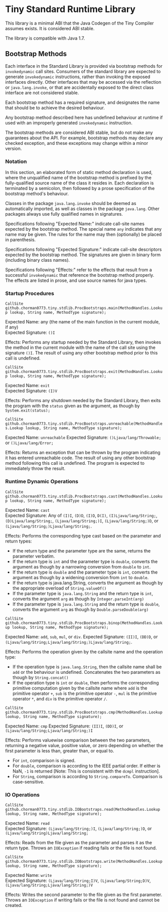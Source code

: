 # Tiny Standard Runtime Library

This library is a minimal ABI that the Java Codegen of the Tiny Compiler assumes exists. 
It is considered ABI stable.

The library is compatible with Java 1.7. 

## Bootstrap Methods

Each interface in the Standard Library is provided via bootstrap methods for 
`invokedynamic` call sites. 
Consumers of the standard library are expected to generate `invokedynamic` instructions, 
 rather than invoking the exposed interfaces directly. 
Other interfaces that may be accessed via the reflection or `java.lang.invoke`,
 or that are accidentally exposed to the direct class interface 
 are not considered stable.

Each bootstrap method has a required signature, and designates the name that should be 
 to achieve the desired behaviour.

Any bootstrap method described here has undefined behaviour at runtime
if used with an improperly generated `invokedynamic` instruction.

The bootstrap methods are considered ABI stable, but do not make any guarantees about the API.
For example, bootstrap methods may declare any checked exception, and these exceptions may change 
within a minor version.

### Notation

In this section, an elaborated form of static method declaration is used, 
 where the unqualified name of the bootstrap method is prefixed by the fully-qualified 
 source name of the class it resides in. 
Each declaration is terminated by a semicolon, then followed by a prose specification 
 of the bootstrap method's behaviour.

Classes in the package `java.lang.invoke` should be deemed as automatically imported,
 as well as classes in the package `java.lang`. 
Other packages always use fully qualified names in signatures.

Specifications following "Expected Name:" indicate call-site names expected by the bootstrap method.
 The special name `any` indicates that any name may be given. The rules for the name may then (optionally) be placed in parenthesis.

Specifications following "Expected Signature:" indicate call-site descriptors expected by the bootstrap method.
The signatures are given in binary form (including binary class names).

Specifications following "Effects:" refer to the effects that result from a successful `invokedynamic`
 that reference the bootstrap method properly. 
The effects are listed in prose, and use source names for java types.

### Startup Procedures

`CallSite github.chorman0773.tiny.stdlib.ProcBootstraps.main(MethodHandles.Lookup lookup, String name, MethodType signature);`

Expected Name: any (the name of the main function in the current module, if any)  
Expected Signature: `()I`

Effects: Performs any startup needed by the Standard Library, 
then invokes the method in the current module with the name of the call site using the signature `()I`.
The result of using any other bootstrap method prior to this call is undefined.

`CallSite github.chorman0773.tiny.stdlib.ProcBootstraps.exit(MethodHandles.Lookup lookup, String name, MethodType signature);`

Expected Name: `exit`  
Expected Signature: `(I)V`

Effects: Performs any shutdown needed by the Standard Library,
 then exits the program with the `status` given as the argument, as though by `System.exit(status);`

`CallSite github.chorman0773.tiny.stdlib.ProcBootstraps.unreachable(MethodHandles.Lookup lookup, String name, MethodType signature);`

Expected Name: `unreachable`
Expected Signature: `()Ljava/lang/Throwable;` or `()Ljava/lang/Error;`

Effects: Returns an exception that can be thrown by the program indicating it has entered unreachable code.
The result of using any other bootstrap method following this call is undefined. The program is expected to immediately 
 throw the result.

### Runtime Dynamic Operations

`CallSite github.chorman0773.tiny.stdlib.ProcBootstraps.cast(MethodHandles.Lookup lookup, String name, MethodType signature);`

Expected Name: `cast`  
Expected Signature: Any of `(I)I`, `(D)D`, `(I)D`, `D(I)`, `(I)Ljava/lang/String;`,
 `(D)Ljava/lang/String;`, `(Ljava/lang/String;)I`, `(Ljava/lang/String;)D`, or `(Ljava/lang/String;)Ljava/lang/String;`.

Effects: 
Performs the corresponding type cast based on the parameter and return types:
* If the return type and the parameter type are the same, returns the parameter verbatim.
* If the return type is `int` and the parameter type is `double`, 
 converts the argument as though by a narrowing conversion from `double` to `int`.
* If the return type is `double` and the parameter type is `int`, 
 converts the argument as though by a widening conversion from `int` to `double`.
* If the return type is java.lang.String, 
 converts the argument as though by the appropriate overload of `String.valueOf()`
* If the parameter type is `java.lang.String` and the return type is `int`, 
 converts the argument `arg` as though by `Integer.parseInt(arg)`
* If the parameter type is `java.lang.String` and the return type is `double`,
  converts the argument `arg` as though by `Double.parseDouble(arg)`


`CallSite github.chorman0773.tiny.stdlib.ProcBootstraps.binop(MethodHandles.Lookup lookup, String name, MethodType signature);`

Expected Name: `add`, `sub`, `mul`, or `div`.
Expected Signature: `(II)I`, `(DD)D`, or `(Ljava/lang/String;Ljava/lang/String;)Ljava/lang/String;`.

Effects:
Performs the operation given by the callsite name and the operation type:
* If the operation type is `java.lang.String`, then the callsite name shall be `add` or the behaviour is undefined. 
 Concatenates the two parameters as though by `String.concat()`
* If the operation type is `int` or `double`, then performs the corresponding primitive computation given by the callsite name
 where `add` is the primitive operator `+`, `sub` is the primitive operator `-`, `mul` is the primitive operator `*`, and `div` is the primitive operator `/`.

`CallSite github.chorman0773.tiny.stdlib.ProcBootstraps.cmp(MethodHandles.Lookup lookup, String name, MethodType signature);`

Expected Name: `cmp`
Expected Signature: `(II)I`, `(DD)I`, or `(Ljava/lang/String;Ljava/lang/String;)I`

Effects:
Performs valuewise comparison between the two parameters, returning a negative value, 
 positive value, or zero depending on whether the first parameter is less than, greater than, or equal to.
* For `int`, comparison is signed.
* For `double`, comparison is according to the IEEE partial order. If either is NaN, `-1` is returned [Note: This is consistent with the `dcmpl` instruction].
* For `String`, comparison is according to `String.compareTo`. Comparison is case-sensitive.

### IO Operations

`CallSite github.chorman0773.tiny.stdlib.IOBootstraps.read(MethodHandles.Lookup lookup, String name, MethodType signature);`

Expected Name: `read`  
Expected Signature: `(Ljava/lang/String;)I`, `(Ljava/lang/String;)D`, or `(Ljava/lang/String)Ljava/lang/String;`

Effects:
Reads from the file given as the parameter and parses it as the return type.
Throws an `IOException` if reading fails or the file is not found.

`CallSite github.chorman0773.tiny.stdlib.IOBootstraps.write(MethodHandles.Lookup lookup, String name, MethodType signature);`

Expected Name: `write`  
Expected Signature: `(Ljava/lang/String;I)V`, `(Ljava/lang/String;D)V`, `(Ljava/lang/String;Ljava/lang/String;)V`

Effects:
Writes the second parameter to the file given as the first parameter.
Throws an `IOException` if writing fails or the file is not found and cannot be created.

